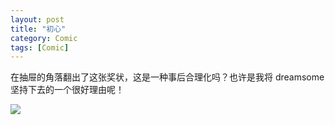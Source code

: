 ```yaml
---
layout: post
title: "初心"
category: Comic
tags: [Comic]
---
```


在抽屉的角落翻出了这张奖状，这是一种事后合理化吗？也许是我将 dreamsome 坚持下去的一个很好理由呢！

![](http://ww2.sinaimg.cn/mw690/534218ffgw1erz06lidhbj21kw16otgx.jpg)

